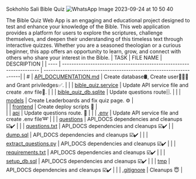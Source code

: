 Sokhohlo Sali Bible Quiz
![WhatsApp Image 2023-09-24 at 10 50 40](https://github.com/Sokhohlo-crypto/Sokhohlo-bible-quiz/assets/110098940/2fcc195b-1905-44d9-bd65-fa28ab3721b4)







The Bible Quiz Web App is an engaging and educational project designed to test and enhance your knowledge of the Bible. This web application provides a platform for users to explore the scriptures, challenge themselves, and deepen their understanding of this timeless text through interactive quizzes. Whether you are a seasoned theologian or a curious beginner, this app offers an opportunity to learn, grow, and connect with others who share your interest in the Bible.
| TASK | FILE NAME                                                                 | DESCRIPTION                                                    |
| ---- | -------------------------------------------------------------------- | --------------------------------------------------------------------|
|  #   | [API_DOCUMENTATION.md](./API_DOCUMENTATION.md)                       |  Create database🛢, Create user🧑🏿‍💻 and Grant priviledges✅.          |
|      | [bible_quiz.service](./bible_quiz.service)                           |  Update API service file and create .env file📑.       |
|      | [bible_quiz_db.sqlite](./bible_quiz_db.sqlite)                       |  Update questions route🗄.     |
|      | [models](./models)                                                   |  Create Leaderboards and fix quiz page. ⚙️    |                                                                                           
|      | [frontend](./frontend)                                               |  Create deploy scripts 📃          |                                                                                       
|      | [api](./api)                                                         |  Update questions route. 🔁        |
|      | [.env](./.env)                                                       | Update API service file and create .env file➿                       |
|      | [questions](./questions)                                             | API_DOCS dependencies and cleanups ☑️✔️                                |
|      | [questions.txt](./questions.txt)                                     | API_DOCS dependencies and cleanups ☑️✔️
|      | [dump.sql](./dump.sql)                                               |  API_DOCS dependencies and cleanups ☑️✔️                               |
|      | [extract_questions.py](./extract_questions.py)                       |  API_DOCS dependencies and cleanups ☑️✔️                               |
|      | [requirements.txt](./requirements.txt)                               | API_DOCS dependencies and cleanups ☑️✔️                                |
|      | [setup_db.sql](./setup_db.sql)                                       | API_DOCS dependencies and cleanups ☑️✔️                                |
|      | [tmp](./tmp)                                                         | API_DOCS dependencies and cleanups ☑️✔️                                |
|      | [.gitignore](./.gitignore)                                           | Cleanups 😇                                                           |

